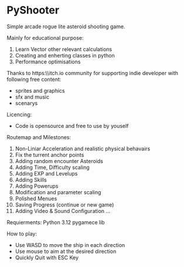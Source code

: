 # PyShooter
Simple arcade rogue lite asteroid shooting game.

Mainly for educational purpose:
1. Learn Vector other relevant calculations
2. Creating and enherting classes in python
3. Performance optimisations

Thanks to https:\\\itch.io community for supporting indie developer with following free content:
- sprites and graphics
- sfx and music
- scenarys

Licencing:
- Code is opensource and free to use by youself


Routemap and Milestones:
1. Non-Liniar Acceleration and realistic physical behavairs
2. Fix the turrent anchor points
3. Adding random encounter Asteroids
4. Adding Time, Difficulty scaling
5. Adding EXP and Levelups
6. Adding Skills
7. Adding Powerups
8. Modification and parameter scaling
9. Polished Menues
10. Saving Progress (continue or new game)
11. Adding Video & Sound Configuration
...


Requierments:
Python 3.12
pygamece lib

How to play:
- Use WASD to move the ship in each direction
- Use mouse to aim at the desired direction
- Quickly Quit with ESC Key


